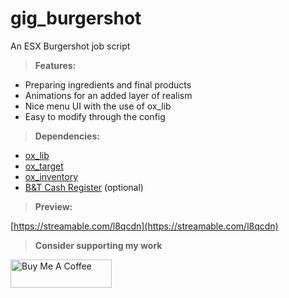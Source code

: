 # gig_burgershot
An ESX Burgershot job script

> **Features:**
* Preparing ingredients and final products
* Animations for an added layer of realism
* Nice menu UI with the use of ox_lib
* Easy to modify through the config

> **Dependencies:**
* [ox_lib](https://github.com/overextended/ox_lib/releases/latest)
* [ox_target](https://github.com/overextended/ox_target/releases/latest)
* [ox_inventory](https://github.com/overextended/ox_inventory/releases/latest)
* [B&T Cash Register](https://github.com/SimplyATaco/B-T-Cash-Register) (optional)

> **Preview:**

[https://streamable.com/l8qcdn](https://streamable.com/l8qcdn)

> **Consider supporting my work**

<a href="https://www.buymeacoffee.com/gigavat" target="_blank"><img src="https://cdn.buymeacoffee.com/buttons/v2/default-yellow.png" alt="Buy Me A Coffee" style="height: 45px !important;width: 162px !important;" ></a>
